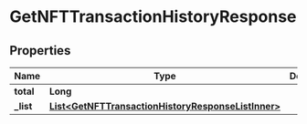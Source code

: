 

# GetNFTTransactionHistoryResponse


## Properties

| Name | Type | Description | Notes |
|------------ | ------------- | ------------- | -------------|
|**total** | **Long** |  |  [optional] |
|**_list** | [**List&lt;GetNFTTransactionHistoryResponseListInner&gt;**](GetNFTTransactionHistoryResponseListInner.md) |  |  [optional] |



